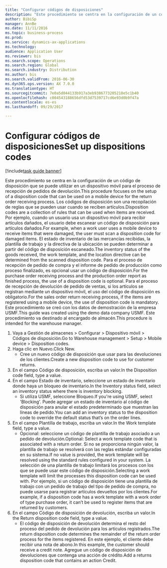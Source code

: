 ```yaml
--- 
title: "Configurar códigos de disposiciones"
description: "Este procedimiento se centra en la configuración de un código de disposición que se puede utilizar en un dispositivo móvil para el proceso de recepción de pedidos de devolución."
author: BibiSp
manager: AnnBe
ms.date: 11/11/2016
ms.topic: business-process
ms.prod: 
ms.service: dynamics-ax-applications
ms.technology: 
audience: Application User
ms.reviewer: bis
ms.search.scope: Operations
ms.search.region: Global
ms.search.industry: Distribution
ms.author: bis
ms.search.validFrom: 2016-06-30
ms.dyn365.ops.version: AX 7.0.0
ms.translationtype: HT
ms.sourcegitcommit: 7e0a5d044133b917a3eb9386773205218e5c1b40
ms.openlocfilehash: c004543188656dfd53d7539717cd6e93d0b9f47a
ms.contentlocale: es-es
ms.lasthandoff: 09/29/2017

---
```

# <a name="set-up-dispositions-codes"></a><span data-ttu-id="90f18-103">Configurar códigos de disposiciones</span><span class="sxs-lookup"><span data-stu-id="90f18-103">Set up dispositions codes</span></span>

[!include[task guide banner](../../includes/task-guide-banner.md)]

<span data-ttu-id="90f18-104">Este procedimiento se centra en la configuración de un código de disposición que se puede utilizar en un dispositivo móvil para el proceso de recepción de pedidos de devolución.</span><span class="sxs-lookup"><span data-stu-id="90f18-104">This procedure focuses on the setup of a disposition code that can be used on a mobile device for the return order receiving process.</span></span> <span data-ttu-id="90f18-105">Los códigos de disposición son una recopilación de reglas que se pueden usar cuando se reciben artículos.</span><span class="sxs-lookup"><span data-stu-id="90f18-105">Disposition codes are a collection of rules that can be used when items are received.</span></span> <span data-ttu-id="90f18-106">Por ejemplo, cuando un usuario usa un dispositivo móvil para recibir artículos dañados, el usuario debe escanear un código de disposición para artículos dañados.</span><span class="sxs-lookup"><span data-stu-id="90f18-106">For example, when a work user uses a mobile device to receive items that were damaged, the user must scan a disposition code for damaged items.</span></span> <span data-ttu-id="90f18-107">El estado de inventario de las mercancías recibidas, la plantilla de trabajo y la directiva de la ubicación se pueden determinar a partir del código de disposición escaneado.</span><span class="sxs-lookup"><span data-stu-id="90f18-107">The inventory status of the goods received, the work template, and the location directive can be determined from the scanned disposition code.</span></span> <span data-ttu-id="90f18-108">Para el proceso de recepción de pedido de compra y el informe de pedido de producción como proceso finalizado, es opcional usar un código de disposición.</span><span class="sxs-lookup"><span data-stu-id="90f18-108">For the purchase order receiving process and the production order report as finished process, the use of a disposition code is optional.</span></span> <span data-ttu-id="90f18-109">Para el proceso de recepción de devolución de pedido de ventas, si los artículos se registran mediante un dispositivo móvil, el uso del código de disposición es obligatorio.</span><span class="sxs-lookup"><span data-stu-id="90f18-109">For the sales order return receiving process, if the items are registered using a mobile device, the use of disposition code is mandatory.</span></span>  <span data-ttu-id="90f18-110">Este procedimiento se creó con los datos de demostración de la empresa USMF.</span><span class="sxs-lookup"><span data-stu-id="90f18-110">This guide was created using the demo data company USMF.</span></span> <span data-ttu-id="90f18-111">Este procedimiento va destinado al encargado de almacén.</span><span class="sxs-lookup"><span data-stu-id="90f18-111">This procedure is intended for the warehouse manager.</span></span> 

1. <span data-ttu-id="90f18-112">Vaya a Gestión de almacenes > Configurar > Dispositivo móvil > Códigos de disposición.</span><span class="sxs-lookup"><span data-stu-id="90f18-112">Go to Warehouse management > Setup > Mobile device > Disposition codes.</span></span>
2. <span data-ttu-id="90f18-113">Haga clic en Nuevo.</span><span class="sxs-lookup"><span data-stu-id="90f18-113">Click New.</span></span>
    * <span data-ttu-id="90f18-114">Cree un nuevo código de disposición que usar para las devoluciones de los clientes.</span><span class="sxs-lookup"><span data-stu-id="90f18-114">Create a new disposition code to use for customer returns.</span></span>  
3. <span data-ttu-id="90f18-115">En el campo Código de disposición, escriba un valor.</span><span class="sxs-lookup"><span data-stu-id="90f18-115">In the Disposition code field, type a value.</span></span>
4. <span data-ttu-id="90f18-116">En el campo Estado de inventario, seleccione un estado de inventario donde haya un bloqueo de inventario.</span><span class="sxs-lookup"><span data-stu-id="90f18-116">In the Inventory status field, select an inventory status where there is inventory blocking.</span></span>
    * <span data-ttu-id="90f18-117">Si utiliza USMF, seleccione Bloqueo.</span><span class="sxs-lookup"><span data-stu-id="90f18-117">If you're using USMF, select 'Blocking'.</span></span> <span data-ttu-id="90f18-118">Puede agregar un estado de inventario al código de disposición para anular el estado predeterminado que muestran las líneas de pedido.</span><span class="sxs-lookup"><span data-stu-id="90f18-118">You can add an inventory status to the disposition code to override the default status that’s on the order lines.</span></span>  
5. <span data-ttu-id="90f18-119">En el campo Plantilla de trabajo, escriba un valor.</span><span class="sxs-lookup"><span data-stu-id="90f18-119">In the Work template field, type a value.</span></span>
    * <span data-ttu-id="90f18-120">Opcional: seleccione un código de plantilla de trabajo asociado a un pedido de devolución.</span><span class="sxs-lookup"><span data-stu-id="90f18-120">Optional: Select a work template code that is associated with a return order.</span></span> <span data-ttu-id="90f18-121">Si no se proporciona ningún valor, la plantilla de trabajo se resolverá con las reglas estándar configuradas en su sistema.</span><span class="sxs-lookup"><span data-stu-id="90f18-121">If no value is provided, the work template will be resolved using the standard rules configured in your system.</span></span> <span data-ttu-id="90f18-122">La selección de una plantilla de trabajo limitará los procesos con los que se puede usar este código de disposición.</span><span class="sxs-lookup"><span data-stu-id="90f18-122">Selecting a work template will limit the processes this disposition code can be used with.</span></span> <span data-ttu-id="90f18-123">Por ejemplo, si un código de disposición tiene una plantilla de trabajo con un pedido de trabajo del tipo de pedido de compra, no puede usarse para registrar artículos devueltos por los clientes.</span><span class="sxs-lookup"><span data-stu-id="90f18-123">For example, if a disposition code has a work template with a work order of type purchase order, it can’t be used to register items that are returned by customers.</span></span>  
6. <span data-ttu-id="90f18-124">En el campo Código de disposición de devolución, escriba un valor.</span><span class="sxs-lookup"><span data-stu-id="90f18-124">In the Return disposition code field, type a value.</span></span>
    * <span data-ttu-id="90f18-125">El código de disposición de devolución determina el resto del proceso del pedido de devolución para los artículos registrados.</span><span class="sxs-lookup"><span data-stu-id="90f18-125">The return disposition code determines the remainder of the return order process for the items registered.</span></span> <span data-ttu-id="90f18-126">En este ejemplo, el cliente debe recibir una nota de abono.</span><span class="sxs-lookup"><span data-stu-id="90f18-126">In this example, the customer should receive a credit note.</span></span> <span data-ttu-id="90f18-127">Agregue un código de disposición de devoluciones que contenga una acción de crédito.</span><span class="sxs-lookup"><span data-stu-id="90f18-127">Add a returns disposition code that contains an action Credit.</span></span>  


